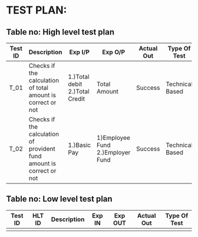 # TEST PLAN:

## Table no: High level test plan

| **Test ID** | **Description**                                              | **Exp I/P** | **Exp O/P** | **Actual Out** |**Type Of Test**  |    
|-------------|--------------------------------------------------------------|------------|-------------|----------------|------------------|
| T_01 | Checks if the calculation of total amount is correct or not  | 1.)Total debit 2.)Total Credit | Total Amount | Success | Technical Based |
| T_02 | Checks if the calculation of provident fund amount is correct or not  | 1.)Basic Pay | 1)Employee Fund 2.)Employer Fund | Success | Technical Based |


## Table no: Low level test plan

| **Test ID** | **HLT ID** | **Description**                                              | **Exp IN** | **Exp OUT** | **Actual Out** |**Type Of Test**  |    
|-------------|-----|--------------------------------------------------------------|------------|-------------|----------------|------------------|
|    |   |  |  |  |  |  |
